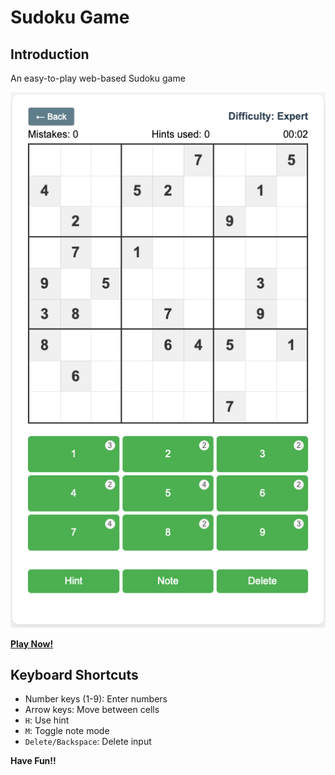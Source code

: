 # Sudoku Game

## Introduction

An easy-to-play web-based Sudoku game

![Sudoku game image](./assets/image.png)

**[Play Now!](https://kangmoo.github.io/sudoku/)**

## Keyboard Shortcuts

- Number keys (1-9): Enter numbers
- Arrow keys: Move between cells
- `H`: Use hint
- `M`: Toggle note mode
- `Delete/Backspace`: Delete input

**Have Fun!!**

